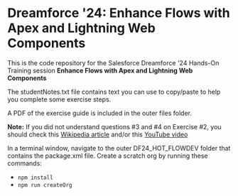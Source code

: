 # Dreamforce '24: Enhance Flows with Apex and Lightning Web Components

This is the code repository for the Salesforce Dreamforce '24 Hands-On Training session **Enhance Flows with Apex and Lightning Web Components**

The studentNotes.txt file contains text you can use to copy/paste to help you complete some exercise steps. 

A PDF of the exercise guide is included in the outer files folder. 

**Note:** If you did not understand questions #3 and #4 on Exercise #2, you should check this [Wikipedia article](<https://en.wikipedia.org/wiki/42_(number)#The_Hitchhiker's_Guide_to_the_Galaxy>) and/or this [YouTube video](https://www.youtube.com/watch?v=tK0urw144cU)


In a terminal window, navigate to the outer DF24_HOT_FLOWDEV folder that contains the package.xml file. 
Create a scratch org by running these commands:

-   `npm install`
-   `npm run createOrg`
